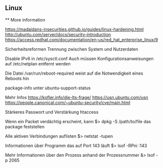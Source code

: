 ## Linux

** More information 

https://madaidans-insecurities.github.io/guides/linux-hardening.html
http://ubuntu.com/server/docs/security-introduction
https://access.redhat.com/documentation/en-us/red_hat_enterprise_linux/9

Sicherheitsreformen
Trennung zwischen System und Nutzerdaten

Disable IPv6 in /etc/sysctl.conf
Auch müssen Konfigurationsanweisungen auf /etc/netplan entfernt werden

Die Datei /var/run/reboot-required weist auf die Notwendigkeit eines Reboots hin

package-info unter ubuntu-support-status

Mehr Infos 
https://kofler.info/die-lts-frage/
https://usn.ubuntu.com/usn
https://people.canonical.com/~ubuntu-security/cve/main.html

Stärkeres Passwort und Verstärkung htaccess

Wenn ein Packet verdächtig erscheint, kann 
$> dpkg -S /path/to/file 
das package feststellen

Alle aktiven Verbindungen auflisten
$> netstat -tupen

Informationen über Programm das auf Port 143 läuft
$> lsof -RPni :143




Mehr Informationen über den Prozess anhand der Prozessnummer
&> lsof -p 2065
